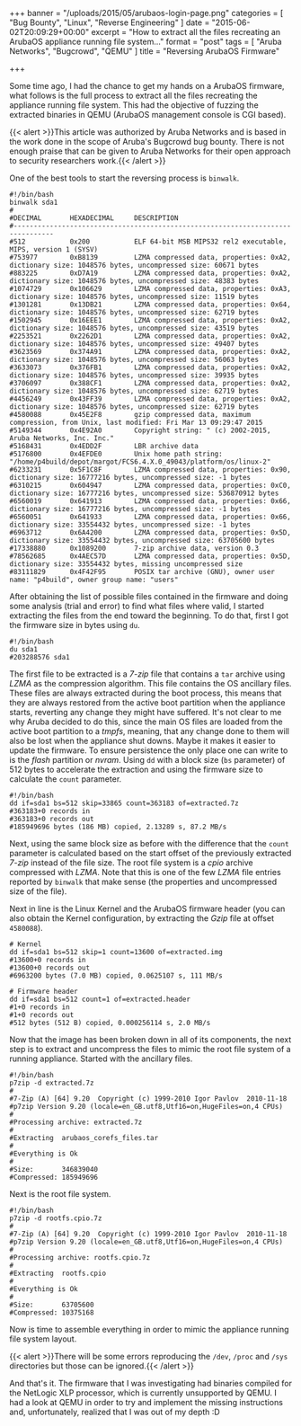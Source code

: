 +++
banner = "/uploads/2015/05/arubaos-login-page.png"
categories = [ "Bug Bounty", "Linux", "Reverse Engineering" ]
date = "2015-06-02T20:09:29+00:00"
excerpt = "How to extract all the files recreating an ArubaOS appliance running file system..."
format = "post"
tags = [ "Aruba Networks", "Bugcrowd", "QEMU" ]
title = "Reversing ArubaOS Firmware"

+++

Some time ago, I had the chance to get my hands on a ArubaOS firmware, what follows is the full process to extract all the files recreating the appliance running file system. This had the objective of fuzzing the extracted binaries in QEMU (ArubaOS management console is CGI based).

<!--more-->

{{< alert >}}This article was authorized by Aruba Networks and is based in the work done in the scope of Aruba's Bugcrowd bug bounty. There is not enough praise that can be given to Aruba Networks for their open approach to security researchers work.{{< /alert >}}

One of the best tools to start the reversing process is `binwalk`.

```shell {linenos=inline}
#!/bin/bash
binwalk sda1
#
#DECIMAL       HEXADECIMAL     DESCRIPTION
#--------------------------------------------------------------------------------
#512           0x200           ELF 64-bit MSB MIPS32 rel2 executable, MIPS, version 1 (SYSV)
#753977        0xB8139         LZMA compressed data, properties: 0xA2, dictionary size: 1048576 bytes, uncompressed size: 60671 bytes
#883225        0xD7A19         LZMA compressed data, properties: 0xA2, dictionary size: 1048576 bytes, uncompressed size: 48383 bytes
#1074729       0x106629        LZMA compressed data, properties: 0xA3, dictionary size: 1048576 bytes, uncompressed size: 11519 bytes
#1301281       0x13DB21        LZMA compressed data, properties: 0x64, dictionary size: 1048576 bytes, uncompressed size: 62719 bytes
#1502945       0x16EEE1        LZMA compressed data, properties: 0xA2, dictionary size: 1048576 bytes, uncompressed size: 43519 bytes
#2253521       0x2262D1        LZMA compressed data, properties: 0xA2, dictionary size: 1048576 bytes, uncompressed size: 49407 bytes
#3623569       0x374A91        LZMA compressed data, properties: 0xA2, dictionary size: 1048576 bytes, uncompressed size: 56063 bytes
#3633073       0x376FB1        LZMA compressed data, properties: 0xA2, dictionary size: 1048576 bytes, uncompressed size: 39935 bytes
#3706097       0x388CF1        LZMA compressed data, properties: 0xA2, dictionary size: 1048576 bytes, uncompressed size: 62719 bytes
#4456249       0x43FF39        LZMA compressed data, properties: 0xA2, dictionary size: 1048576 bytes, uncompressed size: 62719 bytes
#4580088       0x45E2F8        gzip compressed data, maximum compression, from Unix, last modified: Fri Mar 13 09:29:47 2015
#5149344       0x4E92A0        Copyright string: " (c) 2002-2015, Aruba Networks, Inc. Inc."
#5168431       0x4EDD2F        LBR archive data
#5176800       0x4EFDE0        Unix home path string: "/home/p4build/depot/margot/FCS6.4.X.0_49043/platform/os/linux-2"
#6233231       0x5F1C8F        LZMA compressed data, properties: 0x90, dictionary size: 16777216 bytes, uncompressed size: -1 bytes
#6310215       0x604947        LZMA compressed data, properties: 0xC0, dictionary size: 16777216 bytes, uncompressed size: 536870912 bytes
#6560019       0x641913        LZMA compressed data, properties: 0x66, dictionary size: 16777216 bytes, uncompressed size: -1 bytes
#6560051       0x641933        LZMA compressed data, properties: 0x66, dictionary size: 33554432 bytes, uncompressed size: -1 bytes
#6963712       0x6A4200        LZMA compressed data, properties: 0x5D, dictionary size: 33554432 bytes, uncompressed size: 63705600 bytes
#17338880      0x1089200       7-zip archive data, version 0.3
#78562685      0x4AEC57D       LZMA compressed data, properties: 0x5D, dictionary size: 33554432 bytes, missing uncompressed size
#83111829      0x4F42F95       POSIX tar archive (GNU), owner user name: "p4build", owner group name: "users"
```

After obtaining the list of possible files contained in the firmware and doing some analysis (trial and error) to find what files where valid, I started extracting the files from the end toward the beginning. To do that, first I got the firmware size in bytes using `du`.

```shell {linenos=inline}
#!/bin/bash
du sda1
#203288576 sda1
```

The first file to be extracted is a *7-zip* file that contains a `tar` archive using *LZMA* as the compression algorithm. This file contains the OS ancillary files. These files are always extracted during the boot process, this means that they are always restored from the active boot partition when the appliance starts, reverting any change they might have suffered. It's not clear to me why Aruba decided to do this, since the main OS files are loaded from the active boot partition to a *tmpfs*, meaning, that any change done to them will also be lost when the appliance shut downs. Maybe it makes it easier to update the firmware. To ensure persistence the only place one can write to is the *flash* partition or *nvram*. Using `dd` with a block size (`bs` parameter) of 512 bytes to accelerate the extraction and using the firmware size to calculate the `count` parameter.

```shell {linenos=inline}
#!/bin/bash
dd if=sda1 bs=512 skip=33865 count=363183 of=extracted.7z
#363183+0 records in
#363183+0 records out
#185949696 bytes (186 MB) copied, 2.13289 s, 87.2 MB/s
```

Next, using the same block size as before with the difference that the `count` parameter is calculated based on the start offset of the previously extracted *7-zip* instead of the file size. The root file system is a *cpio* archive compressed with *LZMA*. Note that this is one of the few *LZMA* file entries reported by `binwalk` that make sense (the properties and uncompressed size of the file).

Next in line is the Linux Kernel and the ArubaOS firmware header (you can also obtain the Kernel configuration, by extracting the *Gzip* file at offset `4580088`).

```shell {linenos=inline}
# Kernel
dd if=sda1 bs=512 skip=1 count=13600 of=extracted.img
#13600+0 records in
#13600+0 records out
#6963200 bytes (7.0 MB) copied, 0.0625107 s, 111 MB/s

# Firmware header
dd if=sda1 bs=512 count=1 of=extracted.header
#1+0 records in
#1+0 records out
#512 bytes (512 B) copied, 0.000256114 s, 2.0 MB/s
```

Now that the image has been broken down in all of its components, the next step is to extract and uncompress the files to mimic the root file system of a running appliance. Started with the ancillary files.

```shell {linenos=inline}
#!/bin/bash
p7zip -d extracted.7z
#
#7-Zip (A) [64] 9.20  Copyright (c) 1999-2010 Igor Pavlov  2010-11-18
#p7zip Version 9.20 (locale=en_GB.utf8,Utf16=on,HugeFiles=on,4 CPUs)
#
#Processing archive: extracted.7z
#
#Extracting  arubaos_corefs_files.tar
#
#Everything is Ok
#
#Size:       346839040
#Compressed: 185949696
```

Next is the root file system.

```shell {linenos=inline}
#!/bin/bash
p7zip -d rootfs.cpio.7z
#
#7-Zip (A) [64] 9.20  Copyright (c) 1999-2010 Igor Pavlov  2010-11-18
#p7zip Version 9.20 (locale=en_GB.utf8,Utf16=on,HugeFiles=on,4 CPUs)
#
#Processing archive: rootfs.cpio.7z
#
#Extracting  rootfs.cpio
#
#Everything is Ok
#
#Size:       63705600
#Compressed: 10375168
```

Now is time to assemble everything in order to mimic the appliance running file system layout.

{{< alert >}}There will be some errors reproducing the `/dev`, `/proc` and `/sys` directories but those can be ignored.{{< /alert >}}

And that's it. The firmware that I was investigating had binaries compiled for the NetLogic XLP processor, which is currently unsupported by QEMU. I had a look at QEMU in order to try and implement the missing instructions and, unfortunately, realized that I was out of my depth :D

